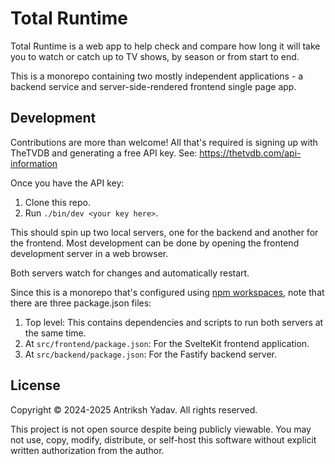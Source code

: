 Total Runtime
=============

Total Runtime is a web app to help check and compare how long it will take you to watch or catch up to TV shows, by season or from start to end.

This is a monorepo containing two mostly independent applications - a backend service and server-side-rendered frontend single page app.

## Development

Contributions are more than welcome! All that's required is signing up with TheTVDB and generating a free API key. See: https://thetvdb.com/api-information

Once you have the API key:

1. Clone this repo.
2. Run `./bin/dev <your key here>`.

This should spin up two local servers, one for the backend and another for the frontend. Most development can be done by opening the frontend development server in a web browser.

Both servers watch for changes and automatically restart.

Since this is a monorepo that's configured using [npm workspaces](https://docs.npmjs.com/cli/v11/using-npm/workspaces), note that there are three package.json files:

1. Top level: This contains dependencies and scripts to run both servers at the same time.
2. At `src/frontend/package.json`: For the SvelteKit frontend application.
3. At `src/backend/package.json`: For the Fastify backend server.

License
-------

Copyright © 2024-2025 Antriksh Yadav. All rights reserved.

This project is not open source despite being publicly viewable. You may not use, copy, modify, distribute, or self-host this software without explicit written authorization from the author.
